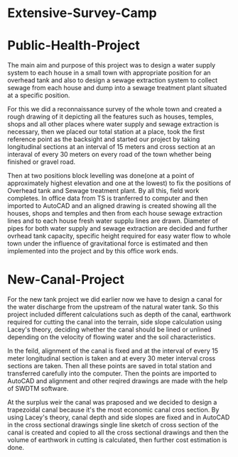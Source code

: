 # Extensive-Survey-Camp
# Public-Health-Project
The main aim and purpose of this project was to design a water supply system to each house in a small town with appropriate position for an overhead tank and also to design a sewage extraction system to collect sewage from each house and dump into a sewage treatment plant situated at a specific position.

For this we did a reconnaissance survey of the whole town and created a rough drawing of it depicting all the features such as houses, temples, shops and all other places where water supply and sewage extraction is necessary, then we placed our total station at a place, took the first reference point as the backsight and started our project by taking longitudinal sections at an interval of 15 meters and cross section at an interaval of every 30 meters on every road of the town whether being finished or gravel road.

Then at two positions block levelling was done(one at a point of approximately highest elevation and one at the lowest) to fix the positions of Overhead tank and Sewage treatment plant. By all this, field work completes. In office data from TS is tranferred to computer and then imported to AutoCAD and an aligned drawing is created showing all the houses, shops and temples and then from each house sewage extraction lines and to each house fresh water supplu lines are drawn. Diameter of pipes for both water supply and sewage extraction are decided and further ovrhead tank capacity, specific height required for easy water flow to whole town under the influence of gravitational force is estimated and then implemented into the project and by this office work ends.


# New-Canal-Project
For the new tank project we did earlier now we have to design a canal for the water discharge from the upstream of the natural water tank. So this project included different calculations such as depth of the canal, earthwork required for cutting the canal into the terrain, side slope calculation using Lacey's theory, deciding whether the canal should be lined or unlined depending on the velocity of flowing water and the soil characteristics.

In the feild, alignment of the canal is fixed and at the interval of every 15 meter longitudinal section is taken and at every 30 meter interval cross sections are taken. Then all these points are saved in total station and transferred carefully into the computer. Then the points are imported to AutoCAD and alignment and other reqired drawings are made with the help of SWDTM software.

At the surplus weir the canal was praposed and we decided to design a trapezoidal canal because it's the most economic canal cros section. By using Lacey's theory, canal depth and side slopes are fixed and in AutoCAD in the cross sectional drawings single line sketch of cross section of the canal is created and copied to all the cross sectional drawings and then the volume of earthwork in cutting is calculated, then further cost estimation is done.


